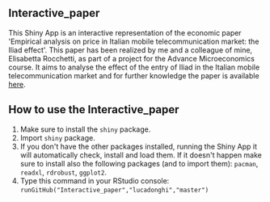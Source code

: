 ## Interactive_paper
This Shiny App is an interactive representation of the economic paper 'Empirical analysis on price in Italian mobile telecommunication market: the Iliad effect'. 
This paper has been realized by me and a colleague of mine, Elisabetta Rocchetti, as part of a project for the Advance Microeconomics course. 
It aims to analyse the effect of the entry of Iliad in the Italian mobile telecommunication market and for further knowledge the paper is available [here](https://drive.google.com/file/d/1IrFap4ghJhrOmIcOGX_kO4WO_Zvi2Yl6/view?usp=sharing).

## How to use the Interactive_paper
1. Make sure to install the `shiny` package.
2. Import `shiny` package.
3. If you don't have the other packages installed, running the Shiny App it will automatically check, install and load them. If it doesn't happen make sure to install also the following packages (and to import them): `pacman`, `readxl`, `rdrobust`, `ggplot2`.
4. Type this command in your RStudio console: `runGitHub("Interactive_paper","lucadonghi","master")`
